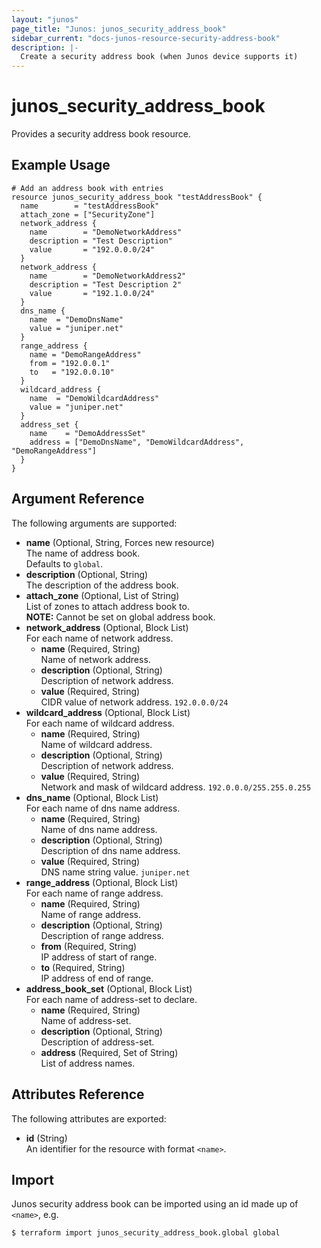 ```yaml
---
layout: "junos"
page_title: "Junos: junos_security_address_book"
sidebar_current: "docs-junos-resource-security-address-book"
description: |-
  Create a security address book (when Junos device supports it)
---
```


# junos_security_address_book

Provides a security address book resource.

## Example Usage

```hcl
# Add an address book with entries
resource junos_security_address_book "testAddressBook" {
  name        = "testAddressBook"
  attach_zone = ["SecurityZone"]
  network_address {
    name        = "DemoNetworkAddress"
    description = "Test Description"
    value       = "192.0.0.0/24"
  }
  network_address {
    name        = "DemoNetworkAddress2"
    description = "Test Description 2"
    value       = "192.1.0.0/24"
  }
  dns_name {
    name  = "DemoDnsName"
    value = "juniper.net"
  }
  range_address {
    name = "DemoRangeAddress"
    from = "192.0.0.1"
    to   = "192.0.0.10"
  }
  wildcard_address {
    name  = "DemoWildcardAddress"
    value = "juniper.net"
  }
  address_set {
    name    = "DemoAddressSet"
    address = ["DemoDnsName", "DemoWildcardAddress", "DemoRangeAddress"]
  }
}
```

## Argument Reference

The following arguments are supported:

- **name** (Optional, String, Forces new resource)  
  The name of address book.  
  Defaults to `global`.
- **description** (Optional, String)  
  The description of the address book.
- **attach_zone** (Optional, List of String)  
  List of zones to attach address book to.  
  **NOTE:** Cannot be set on global address book.
- **network_address** (Optional, Block List)  
  For each name of network address.
  - **name** (Required, String)  
    Name of network address.
  - **description** (Optional, String)  
    Description of network address.
  - **value** (Required, String)  
    CIDR value of network address. `192.0.0.0/24`
- **wildcard_address** (Optional, Block List)  
  For each name of wildcard address.
  - **name** (Required, String)  
    Name of wildcard address.
  - **description** (Optional, String)  
    Description of network address.
  - **value** (Required, String)  
    Network and mask of wildcard address. `192.0.0.0/255.255.0.255`
- **dns_name** (Optional, Block List)  
  For each name of dns name address.
  - **name** (Required, String)  
    Name of dns name address.
  - **description** (Optional, String)  
    Description of dns name address.
  - **value** (Required, String)  
    DNS name string value. `juniper.net`
- **range_address** (Optional, Block List)  
   For each name of range address.
  - **name** (Required, String)  
    Name of range address.
  - **description** (Optional, String)  
    Description of range address.
  - **from** (Required, String)  
    IP address of start of range.
  - **to** (Required, String)  
    IP address of end of range.
- **address_book_set** (Optional, Block List)  
  For each name of address-set to declare.
  - **name** (Required, String)  
    Name of address-set.
  - **description** (Optional, String)  
    Description of address-set.
  - **address** (Required, Set of String)  
    List of address names.

## Attributes Reference

The following attributes are exported:

- **id** (String)  
  An identifier for the resource with format `<name>`.

## Import

Junos security address book can be imported using an id made up of `<name>`, e.g.

```shell
$ terraform import junos_security_address_book.global global
```
